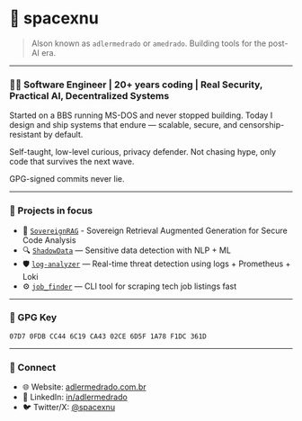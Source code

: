 # 👾 spacexnu

> Alson known as `adlermedrado` or `amedrado`. 
> Building tools for the post-AI era.

---

### 👨‍💻 Software Engineer | 20+ years coding | Real Security, Practical AI, Decentralized Systems

Started on a BBS running MS-DOS and never stopped building.
Today I design and ship systems that endure — scalable, secure, and censorship-resistant by default.

Self-taught, low-level curious, privacy defender.
Not chasing hype, only code that survives the next wave.

GPG-signed commits never lie.

---

### 🔧 Projects in focus

- 🔐 [`SovereignRAG`](https://github.com/spacexnu/sovereign-rag) - Sovereign Retrieval Augmented Generation for Secure Code Analysis
- 🔍 [`ShadowData`](https://github.com/spacexnu/ShadowData) — Sensitive data detection with NLP + ML
- 🛡️ [`log-analyzer`](https://github.com/spacexnu/log-analyzer) — Real-time threat detection using logs + Prometheus + Loki
- ⚙️ [`job_finder`](https://github.com/spacexnu/job_finder) — CLI tool for scraping tech job listings fast

---

### 🔐 GPG Key

`07D7 0FDB CC44 6C19 CA43 02CE 6D5F 1A78 F1DC 361D`

---

### 📡 Connect

- 🌐 Website: [adlermedrado.com.br](https://adlermedrado.com.br)
- 🔗 LinkedIn: [in/adlermedrado](https://www.linkedin.com/in/adlermedrado)
- 🐦 Twitter/X: [@spacexnu](https://x.com/spacexnu)
